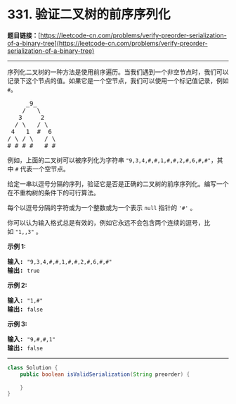 # 331. 验证二叉树的前序序列化

**题目链接：**[https://leetcode-cn.com/problems/verify-preorder-serialization-of-a-binary-tree](https://leetcode-cn.com/problems/verify-preorder-serialization-of-a-binary-tree)

---

<div class="content__1Y2H">
 <div class="notranslate">
  <p>序列化二叉树的一种方法是使用前序遍历。当我们遇到一个非空节点时，我们可以记录下这个节点的值。如果它是一个空节点，我们可以使用一个标记值记录，例如 <code>#</code>。</p> 
  <pre class="language-text">     _9_
    /   \
   3     2
  / \   / \
 4   1  #  6
/ \ / \   / \
# # # #   # #
</pre> 
  <p>例如，上面的二叉树可以被序列化为字符串 <code>"9,3,4,#,#,1,#,#,2,#,6,#,#"</code>，其中 <code>#</code> 代表一个空节点。</p> 
  <p>给定一串以逗号分隔的序列，验证它是否是正确的二叉树的前序序列化。编写一个在不重构树的条件下的可行算法。</p> 
  <p>每个以逗号分隔的字符或为一个整数或为一个表示 <code>null</code> 指针的 <code>'#'</code> 。</p> 
  <p>你可以认为输入格式总是有效的，例如它永远不会包含两个连续的逗号，比如&nbsp;<code>"1,,3"</code> 。</p> 
  <p><strong>示例 1:</strong></p> 
  <pre class="language-text"><strong>输入: </strong><code>"9,3,4,#,#,1,#,#,2,#,6,#,#"</code>
<strong>输出: </strong><code>true</code></pre> 
  <p><strong>示例&nbsp;2:</strong></p> 
  <pre class="language-text"><strong>输入: </strong><code>"1,#"</code>
<strong>输出: </strong><code>false</code>
</pre> 
  <p><strong>示例 3:</strong></p> 
  <pre class="language-text"><strong>输入: </strong><code>"9,#,#,1"</code>
<strong>输出: </strong><code>false</code></pre> 
 </div>
</div>

---

```java
class Solution {
    public boolean isValidSerialization(String preorder) {
        
    }
}
```